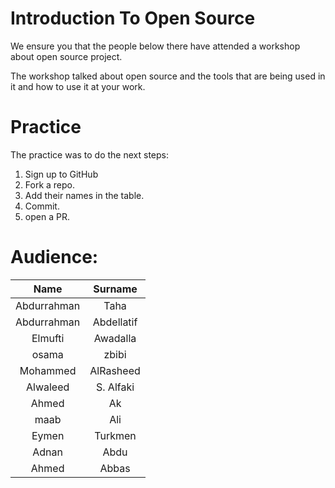 # Introduction To Open Source

We ensure you that the people below there have attended a workshop about open source project. 

The workshop talked about open source and the tools that are being used in it and how to use it at your work.

# Practice

The practice was to do the next steps: 

1. Sign up to GitHub
2. Fork a repo. 
3. Add their names in the table. 
4. Commit. 
5. open a PR. 

# Audience: 

|     Name    | Surname |
|:-----------:|:-------:|
| Abdurrahman |   Taha  |   
| Abdurrahman |  Abdellatif |
| Elmufti     |   Awadalla  |
| osama |  zbibi|  
| Mohammed | AlRasheed |
| Alwaleed | S. Alfaki |
| Ahmed | Ak |  
| maab | Ali |  
| Eymen | Turkmen |
| Adnan | Abdu |  
| Ahmed | Abbas | 
